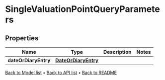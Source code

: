 

# SingleValuationPointQueryParameters


## Properties

| Name | Type | Description | Notes |
|------------ | ------------- | ------------- | -------------|
|**dateOrDiaryEntry** | [**DateOrDiaryEntry**](DateOrDiaryEntry.md) |  |  |



[Back to Model list](../README.md#documentation-for-models) &#8226; [Back to API list](../README.md#documentation-for-api-endpoints) &#8226; [Back to README](../README.md)



